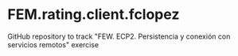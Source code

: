 # FEM.rating.client.fclopez
GitHub repository to track "FEW. ECP2. Persistencia y conexión con servicios remotos" exercise
